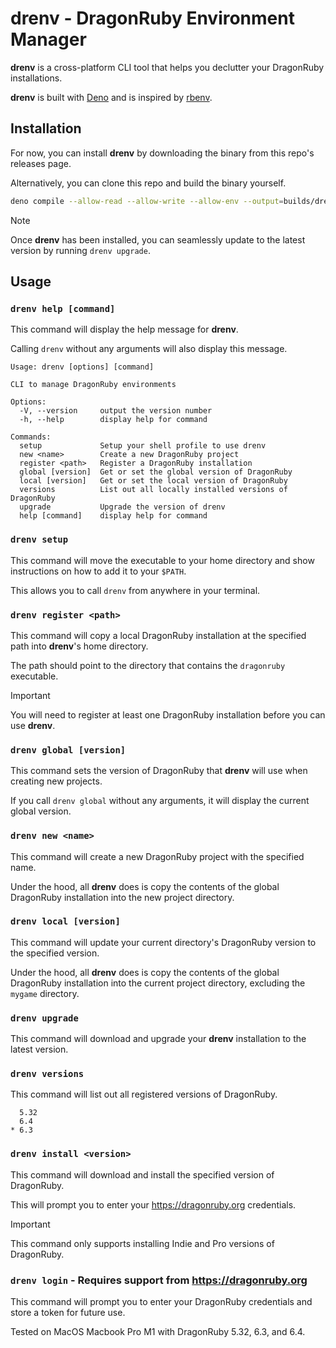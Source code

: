 # drenv - DragonRuby Environment Manager

**drenv** is a cross-platform CLI tool that helps you declutter your DragonRuby
installations.

**drenv** is built with [Deno](https://deno.com) and is inspired by
[rbenv](https://rbenv.org).

## Installation

For now, you can install **drenv** by downloading the binary from this repo's
releases page.

Alternatively, you can clone this repo and build the binary yourself.

```sh
deno compile --allow-read --allow-write --allow-env --output=builds/drenv --target=aarch64-apple-darwin main.ts
```

> [!NOTE]
> Once **drenv** has been installed, you can seamlessly update to the latest
> version by running `drenv upgrade`.

## Usage

### `drenv help [command]`

This command will display the help message for **drenv**.

Calling `drenv` without any arguments will also display this message.

```
Usage: drenv [options] [command]

CLI to manage DragonRuby environments

Options:
  -V, --version     output the version number
  -h, --help        display help for command

Commands:
  setup             Setup your shell profile to use drenv
  new <name>        Create a new DragonRuby project
  register <path>   Register a DragonRuby installation
  global [version]  Get or set the global version of DragonRuby
  local [version]   Get or set the local version of DragonRuby
  versions          List out all locally installed versions of DragonRuby
  upgrade           Upgrade the version of drenv
  help [command]    display help for command
```

### `drenv setup`

This command will move the executable to your home directory and show
instructions on how to add it to your `$PATH`.

This allows you to call `drenv` from anywhere in your terminal.

### `drenv register <path>`

This command will copy a local DragonRuby installation at the specified path
into **drenv**'s home directory.

The path should point to the directory that contains the `dragonruby`
executable.

> [!IMPORTANT]
> You will need to register at least one DragonRuby installation before you can
> use **drenv**.

### `drenv global [version]`

This command sets the version of DragonRuby that **drenv** will use when
creating new projects.

If you call `drenv global` without any arguments, it will display the current
global version.

### `drenv new <name>`

This command will create a new DragonRuby project with the specified name.

Under the hood, all **drenv** does is copy the contents of the global DragonRuby
installation into the new project directory.

### `drenv local [version]`

This command will update your current directory's DragonRuby version to the
specified version.

Under the hood, all **drenv** does is copy the contents of the global DragonRuby
installation into the current project directory, excluding the `mygame`
directory.

### `drenv upgrade`

This command will download and upgrade your **drenv** installation to the latest
version.

### `drenv versions`

This command will list out all registered versions of DragonRuby.

```
  5.32
  6.4
* 6.3
```

### `drenv install <version>`

This command will download and install the specified version of DragonRuby.

This will prompt you to enter your https://dragonruby.org credentials.

> [!IMPORTANT]
> This command only supports installing Indie and Pro versions of DragonRuby.

### `drenv login` - Requires support from https://dragonruby.org

This command will prompt you to enter your DragonRuby credentials and store a token for future use.

Tested on MacOS Macbook Pro M1 with DragonRuby 5.32, 6.3, and 6.4.
